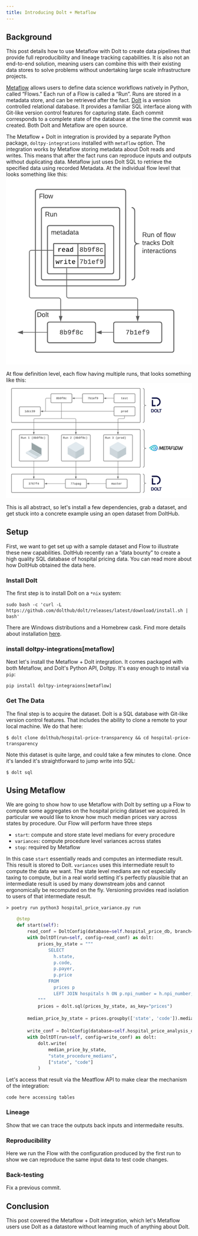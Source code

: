 ```yaml
---
title: Introducing Dolt + Metaflow
---
```


## Background
This post details how to use Metaflow with Dolt to create data pipelines that provide full reproducibility and lineage tracking capabilities. It is also not an end-to-end solution, meaning users can combine this with their existing data stores to solve problems without undertaking large scale infrastructure projects.

[Metaflow](https://metaflow.org/) allows users to define data science workflows natively in Python, called “Flows." Each run of a Flow is called a “Run”. Runs are stored in a metadata store, and can be retrieved after the fact. [Dolt](https://docs.dolthub.com/) is a version controlled relational database. It provides a familiar SQL interface along with Git-like version control features for capturing state. Each commit corresponds to a complete state of the database at the time the commit was created. Both Dolt and Metaflow are open source.


The Metaflow + Dolt in integration is provided by a separate Python package, `doltpy-integrations` installed with `metaflow` option. The integration works by Metaflow storing metadata about Dolt reads and writes. This means that after the fact runs can reproduce inputs and outputs without duplicating data. Metaflow just uses Dolt SQL to retrieve the specified data using recorded Metadata. At the individual flow level that looks something like this:
![Integration Schematic](dolt-metaflow-tracking-mechanism.png)

At flow definition level, each flow having multiple runs, that looks something like this:
![Integration Schematic](dolt-metaflow-integration-multiple-flows.png)

This is all abstract, so let's install a few dependencies, grab a dataset, and get stuck into a concrete example using an open dataset from DoltHub.

## Setup
First, we want to get set up with a sample dataset and Flow to illustrate these new capabilities. DoltHub recently ran a “data bounty” to create a high quality SQL database of hospital pricing data. You can read more about how DoltHub obtained the data here.

### Install Dolt
The first step is to install Dolt on a `*nix` system:
```
sudo bash -c 'curl -L https://github.com/dolthub/dolt/releases/latest/download/install.sh | bash'
```

There are Windows distributions and a Homebrew cask. Find more details about installation [here](https://docs.dolthub.com/getting-started/installation).

### install doltpy-integrations[metaflow]
Next let's install the Metaflow + Dolt integration. It comes packaged with both Metaflow, and Dolt's Python API, Doltpy. It's easy enough to install via `pip`:
```
pip install doltpy-integraions[metaflow]
```

### Get The Data
The final step is to acquire the dataset. Dolt is a SQL database with Git-like version control features. That includes the ability to clone a remote to your local machine. We do that here:
```
$ dolt clone dolthub/hospital-price-transparency && cd hospital-price-transparency

```

Note this dataset is quite large, and could take a few minutes to clone. Once it's landed it's straightforward to jump write into SQL:
```
$ dolt sql
```

## Using Metaflow
We are going to show how to use Metaflow with Dolt by setting up a Flow to compute some aggregates on the hospital pricing dataset we acquired. In particular we would like to know how much median prices vary across states by procedure. Our Flow will perform have three steps
- `start`: compute and store state level medians for every procedure
- `variances`: compute procedure level variances across states
- `stop`: required by Metaflow

In this case `start` essentially reads and computes an intermediate result. This result is stored to Dolt. `variances` uses this intermediate result to compute the data we want. The state level medians are not especially taxing to compute, but in a real world setting it's perfectly plausible that an intermediate result is used by many downstream jobs and cannot ergonomically be recomputed on the fly. Versioning provides read isolation to users of that intermediate result.

```
> poetry run python3 hospital_price_variance.py run
```

```python
    @step
    def start(self):
        read_conf = DoltConfig(database=self.hospital_price_db, branch=self.hospital_branch)
        with DoltDT(run=self, config=read_conf) as dolt:
            prices_by_state = """
                SELECT
                  h.state,
                  p.code,
                  p.payer,
                  p.price
                FROM
                  prices p
                  LEFT JOIN hospitals h ON p.npi_number = h.npi_number;
            """
            prices = dolt.sql(prices_by_state, as_key="prices")

        median_price_by_state = prices.groupby(['state', 'code']).median()

        write_conf = DoltConfig(database=self.hospital_price_analysis_db)
        with DoltDT(run=self, config=write_conf) as dolt:
            dolt.write(
                median_price_by_state,
                "state_procedure_medians",
                ["state", "code"]
            )
```

Let's access that result via the Meatflow API to make clear the mechanism of the integration:
```
code here accessing tables
```

### Lineage
Show that we can trace the outputs back inputs and intermedaite results.

### Reproducibility
Here we run the Flow with the configuration produced by the first run to show we can reproduce the same input data to test code changes.

### Back-testing
Fix a previous commit.

## Conclusion
This post covered the Metaflow + Dolt integration, which let's Metaflow users use Dolt as a datastore without learning much of anything about Dolt.